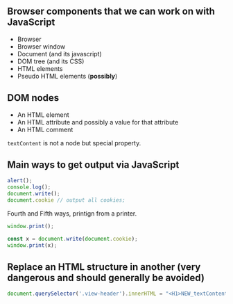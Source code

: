 ## Browser components that we can work on with JavaScript

* Browser
* Browser window
* Document (and its javascript)
* DOM tree (and its CSS)
* HTML elements
* Pseudo HTML elements (**possibly**)

## DOM nodes

* An HTML element
* An HTML attribute and possibly a value for that attribute
* An HTML comment

`textContent` is not a node but special property.

## Main ways to get output via JavaScript

```js
alert();
console.log();
document.write();
document.cookie // output all cookies;
```

Fourth and Fifth ways, printign from a printer.

```js
window.print();

const x = document.write(document.cookie);
window.print(x);
```

## Replace an HTML structure in another (very dangerous and should generally be avoided)

```js
document.querySelector('.view-header').innerHTML = "<H1>NEW_textContent_COMES_HERE</H1>";
```
